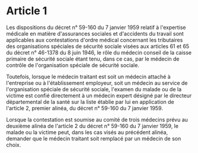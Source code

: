 # Article 1

Les dispositions du décret n° 59-160 du 7 janvier 1959 relatif à l'expertise médicale en matière d'assurances sociales et d'accidents du travail sont applicables aux contestations d'ordre médical concernant les tributaires des organisations spéciales de sécurité sociale visées aux articles 61 et 65 du décret n° 46-1378 du 8 juin 1946, le rôle du médecin conseil de la caisse primaire de sécurité sociale étant tenu, dans ce cas, par le médecin de contrôle de l'organisation spéciale de sécurité sociale.

Toutefois, lorsque le médecin traitant est soit un médecin attaché à l'entreprise ou à l'établissement employeur, soit un médecin au service de l'organisation spéciale de sécurité sociale, l'examen du malade ou de la victime est confié directement à un médecin expert désigné par le directeur départemental de la santé sur la liste établie par lui en application de l'article 2, premier alinéa, du décret n° 59-160 du 7 janvier 1959.

Lorsque la contestation est soumise au comité de trois médecins prévu au deuxième alinéa de l'article 2 du décret n° 59-160 du 7 janvier 1959, le malade ou la victime peut, dans les cas visés au précédent alinéa, demander que le médecin traitant soit remplacé par un médecin de son choix.
